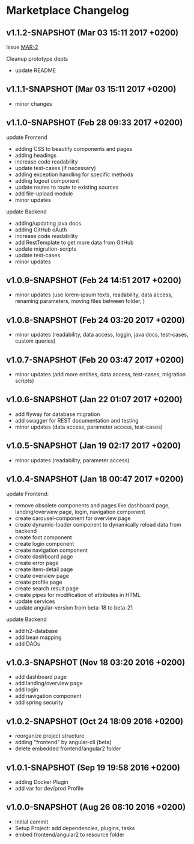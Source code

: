 Marketplace Changelog
=====================
v1.1.2-SNAPSHOT (Mar 03 15:11 2017 +0200)
------------------------------------------------
Issue [MAR-2](https://inspectit-performance.atlassian.net/browse/MAR-2)

Cleanup prototype depts
* update README


v1.1.1-SNAPSHOT (Mar 03 15:11 2017 +0200)
------------------------------------------------
* minor changes

v1.1.0-SNAPSHOT (Feb 28 09:33 2017 +0200)
------------------------------------------------
update Frontend
* adding CSS to beautify components and pages
* adding headings
* increase code readability
* update test-cases (if necessary)
* adding exception handling for specific methods
* adding logout component
* update routes to route to existing sources
* add file-upload module
* minor updates

update Backend
* adding/updating java docs
* adding GitHub oAuth
* increase code readability
* add RestTemplate to get more data from GitHub
* update migration-scripts
* update test-cases
* minor updates

v1.0.9-SNAPSHOT (Feb 24 14:51 2017 +0200)
------------------------------------------------
* minor updates (use lorem-ipsum texts, readability, data access, renaming parameters, moving files between folder, )

v1.0.8-SNAPSHOT (Feb 24 03:20 2017 +0200)
------------------------------------------------
* minor updates (readability, data access, loggin, java docs, test-cases, custom queries)

v1.0.7-SNAPSHOT (Feb 20 03:47 2017 +0200)
------------------------------------------------
* minor updates (add more entities, data access, test-cases, migration scripts)

v1.0.6-SNAPSHOT (Jan 22 01:07 2017 +0200)
------------------------------------------------
* add flyway for database migration
* add swagger for REST documentation and testing
* minor updates (data access, parameter access, test-cases)

v1.0.5-SNAPSHOT (Jan 19 02:17 2017 +0200)
------------------------------------------------
* minor updates (readability, parameter access)

v1.0.4-SNAPSHOT (Jan 18 00:47 2017 +0200)
------------------------------------------------
update Frontend:
* remove obsolete components and pages like dashboard page, landing/overview page, login, navigation component
* create carousel-component for overview page
* create dynamic-loader component to dynamically reload data from backend
* create foot component
* create login component
* create navigation component
* create dashboard page
* create error page
* create item-detail page
* create overview page
* create profile page
* create search result page
* create pipes for modification of attributes in HTML
* update services 
* update angular-version from beta-18 to beta-21

update Backend
* add h2-database
* add bean mapping
* add DAOs

v1.0.3-SNAPSHOT (Nov 18 03:20 2016 +0200)
------------------------------------------------
* add dashboard page
* add landing/overview page
* add login
* add navigation component
* add spring security

v1.0.2-SNAPSHOT (Oct 24 18:09 2016 +0200)
------------------------------------------------
* reorganize project structure
* adding "frontend" by angular-cli (beta)
* delete embedded frontend/angular2 folder

v1.0.1-SNAPSHOT (Sep 19 19:58 2016 +0200)
---------------------------------------------
* adding Docker Plugin
* add var for dev/prod Profile

v1.0.0-SNAPSHOT (Aug 26 08:10 2016 +0200)
---------------------------------------------
* Initial commit
* Setup Project: add dependencies, plugins, tasks
* embed frontend/angular2 to resource folder